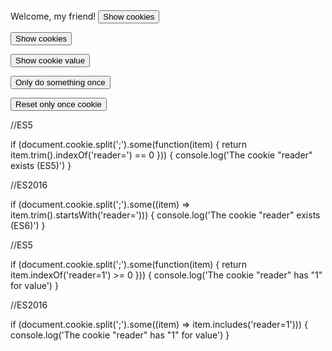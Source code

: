 
<script> 
 document.cookie = "session: you are being watched";
 document.cookie = "Ne place sa stim pe ce dai click";
 function alertCookie() { alert(document.cookie); }
 </script>

<body> Welcome, my friend! <button onclick="alertCookie()">Show cookies</button> </body>

<script>
allCookies = document.cookie;
document.cookie = newCookie;

document.cookie = "your operating system is : Windows 10";
document.cookie = "your location: Romania";
function alertCookie() {
  alert(document.cookie);
}
</script>

<button onclick="alertCookie()">Show cookies</button>

<script> 
 
document.cookie = "test1=Hello";
document.cookie = "test2=World";

const cookieValue = document.cookie
  .split('; ')
  .find(row => row.startsWith('test2='))
  .split('=')[1];

function alertCookieValue() {
  alert(cookieValue);
}
 </script> 
 
<button onclick="alertCookieValue()">Show cookie value</button>
 
 <script> 
 function doOnce() {
  if (!document.cookie.split('; ').find(row => row.startsWith('doSomethingOnlyOnce'))) {
    alert("Do something here!");
    document.cookie = "doSomethingOnlyOnce=true; expires=Fri, 31 Dec 9999 23:59:59 GMT";
  }
}
 </script>
 
<button onclick="doOnce()">Only do something once</button>

 <script> 
function resetOnce() {
  document.cookie = "doSomethingOnlyOnce=; expires=Thu, 01 Jan 1970 00:00:00 GMT";
}
 </script>
<button onclick="resetOnce()">Reset only once cookie</button>

//ES5

if (document.cookie.split(';').some(function(item) {
    return item.trim().indexOf('reader=') == 0
})) {
    console.log('The cookie "reader" exists (ES5)')
}

//ES2016

if (document.cookie.split(';').some((item) => item.trim().startsWith('reader='))) {
    console.log('The cookie "reader" exists (ES6)')
}

//ES5

if (document.cookie.split(';').some(function(item) {
    return item.indexOf('reader=1') >= 0
})) {
    console.log('The cookie "reader" has "1" for value')
}

//ES2016

if (document.cookie.split(';').some((item) => item.includes('reader=1'))) {
    console.log('The cookie "reader" has "1" for value')
}

